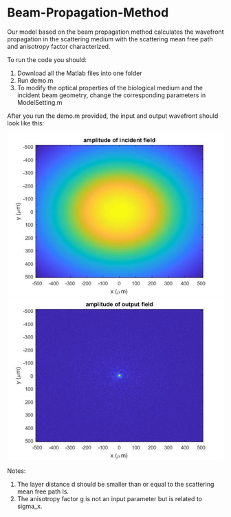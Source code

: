 # Beam-Propagation-Method
Our model based on the beam propagation method calculates the wavefront propagation in the scattering medium with the scattering mean free path and anisotropy factor characterized.

To run the code you should:
1. Download all the Matlab files into one folder
2. Run demo.m
3. To modify the optical properties of the biological medium and the incident beam geometry, change the corresponding parameters in ModelSetting.m

After you run the demo.m provided, the input and output wavefront should look like this:

![Figure](InputWavefront.jpg)
![Figure](OutputWavefront.jpg)


Notes:
1. The layer distance d should be smaller than or equal to the scattering mean free path ls.
2. The anisotropy factor g is not an input parameter but is related to sigma_x.

